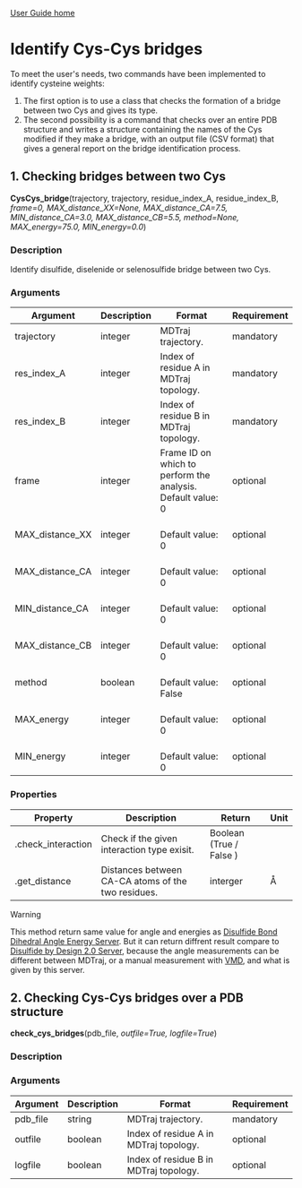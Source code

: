 [User Guide home](Manual.md)
# Identify Cys-Cys bridges

To meet the user's needs, two commands have been implemented to identify cysteine weights:

1. The first option is to use a class that checks the formation of a bridge between two Cys and gives its type.
2. The second possibility is a command that checks over an entire PDB structure and writes a structure containing the names of the Cys modified if they make a bridge, with an output file (CSV format) that gives a general report on the bridge identification process.



## 1. Checking bridges between two Cys

**CysCys_bridge**(trajectory, trajectory, residue_index_A, residue_index_B, *frame=0, MAX_distance_XX=None, MAX_distance_CA=7.5, MIN_distance_CA=3.0, MAX_distance_CB=5.5, method=None, MAX_energy=75.0, MIN_energy=0.0*)

### Description

Identify disulfide, diselenide or selenosulfide bridge between two Cys.

### Arguments

| Argument | Description | Format | Requirement |
| -------- | --- | --- | --- |
| trajectory  | integer | MDTraj trajectory.  | mandatory |
| res_index_A | integer | Index of residue A in MDTraj topology. | mandatory |
| res_index_B | integer | Index of residue B in MDTraj topology. | mandatory |
| frame       | integer | Frame ID on which to perform the analysis. <br/> Default value: 0 | optional |
| MAX_distance_XX | integer | <br/> Default value: 0 | optional |
| MAX_distance_CA | integer | <br/> Default value: 0 | optional |
| MIN_distance_CA | integer | <br/> Default value: 0 | optional |
| MAX_distance_CB | integer | <br/> Default value: 0 | optional |
| method     | boolean | <br/> Default value: False | optional |
| MAX_energy | integer | <br/> Default value: 0 | optional |
| MIN_energy | integer | <br/> Default value: 0 | optional |

### Properties

| Property | Description | Return | Unit |
| -------- | --- | --- | --- |
| .check_interaction | Check if the given interaction type exisit.  | Boolean (True / False ) |  |
| .get_distance      | Distances between CA-CA atoms of the two residues. | interger | Å |

> [!WARNING]
> This method return same value for angle and energies as [Disulfide Bond Dihedral Angle Energy Server](https://services.mbi.ucla.edu/disulfide/).
> But it can return diffrent result compare to [Disulfide by Design 2.0 Server](http://cptweb.cpt.wayne.edu/DbD2/), because the angle measurements can be different between MDTraj, or a manual measurement with [VMD](https://www.ks.uiuc.edu/Research/vmd/), and what is given by this server.




## 2. Checking Cys-Cys bridges over a PDB structure

**check_cys_bridges**(pdb_file, *outfile=True, logfile=True*)

### Description



### Arguments

| Argument | Description | Format | Requirement |
| -------- | --- | --- | --- |
| pdb_file | string  | MDTraj trajectory. | mandatory |
| outfile  | boolean | Index of residue A in MDTraj topology. | optional |
| logfile  | boolean | Index of residue B in MDTraj topology. | optional |
